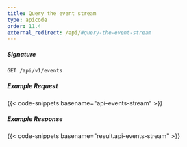 ```yaml
---
title: Query the event stream
type: apicode
order: 11.4
external_redirect: /api/#query-the-event-stream
---
```


##### Signature

`GET /api/v1/events`

##### Example Request

{{< code-snippets basename="api-events-stream" >}}

##### Example Response

{{< code-snippets basename="result.api-events-stream" >}}

